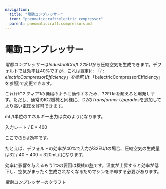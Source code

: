 ```yaml
---
navigation:
  title: "電動コンプレッサー"
  icon: "pneumaticcraft:electric_compressor"
  parent: pneumaticcraft:compressors.md
---
```


# 電動コンプレッサー

*電動コンプレッサー*は*IndustrialCraft 2のEU*から圧縮空気を生成できます。デフォルトでは効率は40%ですが、これは<Color hex="#880">設定$(t:「I:electricCompressorEfficiency」を参照)$(/t:「I:electricCompressorEfficiency」を参照)</Color>で変更できます。

これはIC2 ティア1の機械のように動作するため、32EU/tを超えると爆発します。ただし、通常のIC2機械と同様に、IC2の*Transformer Upgrades*を追加してより高い電圧を許可できます。

mL/t単位のエネルギー出力は次のようになります。

 <Color hex="#272">入力レート / E * 400</Color>

ここでの<Color hex="#272">E</Color>は効率です。

たとえば、デフォルトの効率が40%で入力が32EU/tの場合、圧縮空気の生成量は<Color hex="#272">32 / 40 * 400 = 320mL/tになります。</Color>

効率に影響を与えるもう1つの要因は機械の[熱](../base_concepts/heat.md)です。温度が上昇すると効率が低下し、空気がまったく生成されなくなるためマシンを冷却する必要があります。

*電動コンプレッサー*のクラフト

<Recipe id="pneumaticcraft:electric_compressor" />

